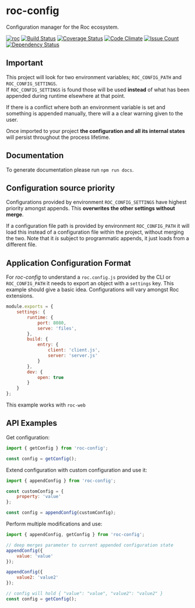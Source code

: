# roc-config
Configuration manager for the Roc ecosystem.

[![roc](https://img.shields.io/npm/v/roc-config.svg)](https://www.npmjs.com/package/roc-config)
[![Build Status](https://travis-ci.org/vgno/roc-config.svg)](https://travis-ci.org/vgno/roc-config)
[![Coverage Status](https://coveralls.io/repos/vgno/roc-config/badge.svg?branch=master&service=github)](https://coveralls.io/github/vgno/roc-config?branch=master)
[![Code Climate](https://codeclimate.com/github/vgno/roc-config/badges/gpa.svg)](https://codeclimate.com/github/vgno/roc-config)
[![Issue Count](https://codeclimate.com/github/vgno/roc-config/badges/issue_count.svg)](https://codeclimate.com/github/vgno/roc-config)
[![Dependency Status](https://david-dm.org/vgno/roc-config.svg)](https://david-dm.org/vgno/roc-config)

## Important

This project will look for two environment variables; `ROC_CONFIG_PATH` and `ROC_CONFIG_SETTINGS`.  
If `ROC_CONFIG_SETTINGS` is found those will be used **instead** of what has been appended during runtime elsewhere at that point.

If there is a conflict where both an environment variable is set and something is appended manually, there will a a clear warning given to the user.

Once imported to your project **the configuration and all its internal states** will persist throughout the process lifetime.

## Documentation

To generate documentation please run `npm run docs`.

## Configuration source priority
Configurations provided by environment `ROC_CONFIG_SETTINGS` have highest priority amongst appends. This **overwrites the other settings without merge**.

If a configuration file path is provided by environment `ROC_CONFIG_PATH` it will load this instead of a configuration file within the project, without merging the two. Note that it _is_ subject to programmatic appends, it just loads from a different file.

## Application Configuration Format

For _roc-config_ to understand a `roc.config.js` provided by the CLI or `ROC_CONFIG_PATH` it needs to export an object with a `settings` key. This example should give a basic idea. Configurations will vary amongst Roc extensions.

```js
module.exports = {
    settings: {
        runtime: {
            port: 8080,
            serve: 'files',
        },
        build: {
            entry: {
                client: 'client.js',
                server: 'server.js'
            }
        },
        dev: {
            open: true
        }
    }
};
```

This example works with `roc-web`

## API Examples

Get configuration:
```js
import { getConfig } from 'roc-config';

const config = getConfig();

```

Extend configuration with custom configuration and use it:
```js
import { appendConfig } from 'roc-config';

const customConfig = {
    property: 'value'
};

const config = appendConfig(customConfig);
```

Perform multiple modifications and use:
```js
import { appendConfig, getConfig } from 'roc-config';

// deep merges parameter to current appended configuration state
appendConfig({
    value: 'value'
});

appendConfig({
    value2: 'value2'
});

// config will hold { "value": "value", "value2": "value2" }
const config = getConfig();
```
